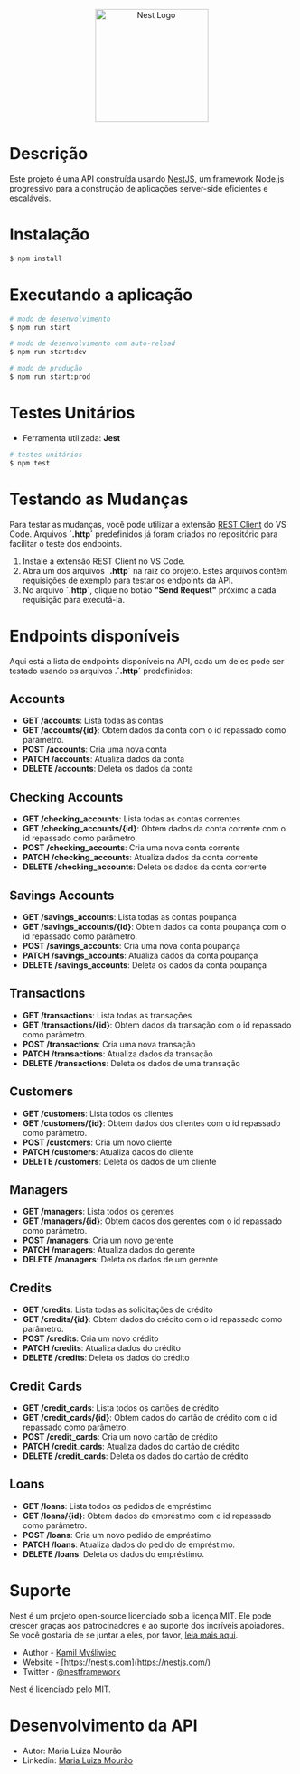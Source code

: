 <p align="center">
  <a href="http://nestjs.com/" target="blank"><img src="https://nestjs.com/img/logo-small.svg" width="200" alt="Nest Logo" /></a>
</p>

# Descrição

Este projeto é uma API construída usando [NestJS](https://github.com/nestjs/nest), um framework Node.js progressivo para a construção de aplicações server-side eficientes e escaláveis.

# Instalação

```bash
$ npm install
```

# Executando a aplicação

```bash
# modo de desenvolvimento
$ npm run start

# modo de desenvolvimento com auto-reload
$ npm run start:dev

# modo de produção
$ npm run start:prod
```

# Testes Unitários

- Ferramenta utilizada: **Jest**

```bash
# testes unitários
$ npm test

```

# Testando as Mudanças

Para testar as mudanças, você pode utilizar a extensão [REST Client](https://marketplace.visualstudio.com/items?itemName=humao.rest-client) do VS Code. Arquivos **´.http´** predefinidos já foram criados no repositório para facilitar o teste dos endpoints.

1. Instale a extensão REST Client no VS Code.
2. Abra um dos arquivos **´.http´** na raiz do projeto. Estes arquivos contêm requisições de exemplo para testar os endpoints da API.
3. No arquivo **´.http´**, clique no botão **"Send Request"** próximo a cada requisição para executá-la.

# Endpoints disponíveis

Aqui está a lista de endpoints disponíveis na API, cada um deles pode ser testado usando os arquivos .**´.http´** predefinidos:

## Accounts
- **GET /accounts**: Lista todas as contas
- **GET /accounts/{id}**: Obtem dados da conta com o id repassado como parâmetro.
- **POST /accounts**: Cria uma nova conta
- **PATCH /accounts**: Atualiza dados da conta
- **DELETE /accounts**: Deleta os dados da conta

## Checking Accounts
- **GET /checking_accounts**: Lista todas as contas correntes
- **GET /checking_accounts/{id}**: Obtem dados da conta corrente com o id repassado como parâmetro.
- **POST /checking_accounts**: Cria uma nova conta corrente
- **PATCH /checking_accounts**: Atualiza dados da conta corrente
- **DELETE /checking_accounts**: Deleta os dados da conta corrente

## Savings Accounts
- **GET /savings_accounts**: Lista todas as contas poupança
- **GET /savings_accounts/{id}**: Obtem dados da conta poupança com o id repassado como parâmetro.
- **POST /savings_accounts**: Cria uma nova conta poupança
- **PATCH /savings_accounts**: Atualiza dados da conta poupança
- **DELETE /savings_accounts**: Deleta os dados da conta poupança

## Transactions
- **GET /transactions**: Lista todas as transações
- **GET /transactions/{id}**: Obtem dados da transação com o id repassado como parâmetro.
- **POST /transactions**: Cria uma nova transação
- **PATCH /transactions**: Atualiza dados da transação
- **DELETE /transactions**: Deleta os dados de uma transação

## Customers
- **GET /customers**: Lista todos os clientes
- **GET /customers/{id}**: Obtem dados dos clientes com o id repassado como parâmetro.
- **POST /customers**: Cria um novo cliente
- **PATCH /customers**: Atualiza dados do cliente
- **DELETE /customers**: Deleta os dados de um cliente

## Managers
- **GET /managers**: Lista todos os gerentes
- **GET /managers/{id}**: Obtem dados dos gerentes com o id repassado como parâmetro.
- **POST /managers**: Cria um novo gerente
- **PATCH /managers**: Atualiza dados do gerente
- **DELETE /managers**: Deleta os dados de um gerente
  
## Credits
- **GET /credits**: Lista todas as solicitações de crédito
- **GET /credits/{id}**: Obtem dados do crédito com o id repassado como parâmetro.
- **POST /credits**: Cria um novo crédito
- **PATCH /credits**: Atualiza dados do crédito
- **DELETE /credits**: Deleta os dados do crédito

## Credit Cards
- **GET /credit_cards**: Lista todos os cartões de crédito
- **GET /credit_cards/{id}**: Obtem dados do cartão de crédito com o id repassado como parâmetro.
- **POST /credit_cards**: Cria um novo cartão de crédito
- **PATCH /credit_cards**: Atualiza dados do cartão de crédito
- **DELETE /credit_cards**: Deleta os dados do cartão de crédito

## Loans
- **GET /loans**: Lista todos os pedidos de empréstimo
- **GET /loans/{id}**: Obtem dados do empréstimo com o id repassado como parâmetro.
- **POST /loans**: Cria um novo pedido de empréstimo
- **PATCH /loans**: Atualiza dados do pedido de empréstimo.
- **DELETE /loans**: Deleta os dados do empréstimo.

# Suporte
Nest é um projeto open-source licenciado sob a licença MIT. Ele pode crescer graças aos patrocinadores e ao suporte dos incríveis apoiadores. Se você gostaria de se juntar a eles, por favor, [leia mais aqui](https://docs.nestjs.com/support).

- Author - [Kamil Myśliwiec](https://kamilmysliwiec.com)
- Website - [https://nestjs.com](https://nestjs.com/)
- Twitter - [@nestframework](https://twitter.com/nestframework)

Nest é licenciado pelo MIT.

# Desenvolvimento da API

- Autor: Maria Luiza Mourão
- Linkedin: [Maria Luiza Mourão](https://www.linkedin.com/in/maria-luiza-silva-mour%C3%A3o/)



